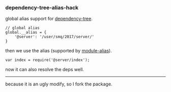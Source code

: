 ### dependency-tree-alias-hack

global alias support for [dependency-tree](https://www.npmjs.com/package/dependency-tree).

```
// global alias
global.__alias = {
    '@server': '/user/smq/2017/server/'
}
```
then we use the alias (supported by [module-alias](https://www.npmjs.com/package/module-alias)).
```
var index = require('@server/index');
```

now it can also resolve the deps well.

******

because it is an ugly modify, so I fork the package.
